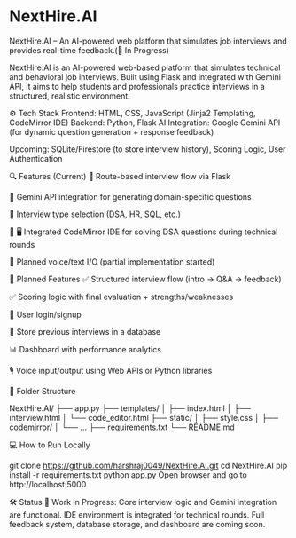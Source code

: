 # NextHire.AI
NextHire.AI – An AI-powered web platform that simulates job interviews and provides real-time feedback.(🚧 In Progress)


NextHire.AI is an AI-powered web-based platform that simulates technical and behavioral job interviews. Built using Flask and integrated with Gemini API, it aims to help students and professionals practice interviews in a structured, realistic environment.


⚙️ Tech Stack
Frontend: HTML, CSS, JavaScript (Jinja2 Templating, CodeMirror IDE)
Backend: Python, Flask
AI Integration: Google Gemini API (for dynamic question generation + response feedback)

Upcoming: SQLite/Firestore (to store interview history), Scoring Logic, User Authentication


🔍 Features (Current)
🔹 Route-based interview flow via Flask

🔹 Gemini API integration for generating domain-specific questions

🔹 Interview type selection (DSA, HR, SQL, etc.)

🔹 🖥️ Integrated CodeMirror IDE for solving DSA questions during technical rounds

🔹 Planned voice/text I/O (partial implementation started)


🚧 Planned Features
✅ Structured interview flow (intro → Q&A → feedback)

✅ Scoring logic with final evaluation + strengths/weaknesses

🔐 User login/signup

💾 Store previous interviews in a database

📊 Dashboard with performance analytics

🎙️ Voice input/output using Web APIs or Python libraries


📁 Folder Structure

NextHire.AI/
├── app.py
├── templates/
│   ├── index.html
│   ├── interview.html
│   └── code_editor.html
├── static/
│   ├── style.css
│   ├── codemirror/
│   └── ...
├── requirements.txt
└── README.md


💻 How to Run Locally

git clone https://github.com/harshraj0049/NextHire.AI.git
cd NextHire.AI
pip install -r requirements.txt
python app.py
Open browser and go to http://localhost:5000


🛠️ Status
🚧 Work in Progress: Core interview logic and Gemini integration are functional. IDE environment is integrated for technical rounds. Full feedback system, database storage, and dashboard are coming soon.
